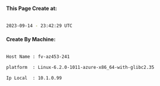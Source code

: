 
   
#### This Page Create at:

```bash

2023-09-14 - 23:42:29 UTC

```

#### Create By Machine:

```bash

Host Name : fv-az453-241

platform  : Linux-6.2.0-1011-azure-x86_64-with-glibc2.35

Ip Local  : 10.1.0.99

```

